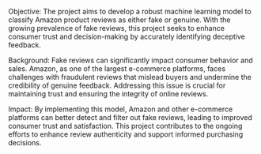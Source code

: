 Objective: The project aims to develop a robust machine learning model to classify Amazon product reviews as either fake or genuine. With the growing prevalence of fake reviews, this project seeks to enhance consumer trust and decision-making by accurately identifying deceptive feedback.

Background: Fake reviews can significantly impact consumer behavior and sales. Amazon, as one of the largest e-commerce platforms, faces challenges with fraudulent reviews that mislead buyers and undermine the credibility of genuine feedback. Addressing this issue is crucial for maintaining trust and ensuring the integrity of online reviews.

Impact: By implementing this model, Amazon and other e-commerce platforms can better detect and filter out fake reviews, leading to improved consumer trust and satisfaction. This project contributes to the ongoing efforts to enhance review authenticity and support informed purchasing decisions.
